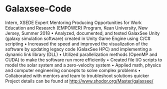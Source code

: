 # Galaxsee-Code
Intern, XSEDE Expert Mentoring Producing Opportunities for Work Education and Research (EMPOWER) Program,  Kean University, New Jersey, 	Summer 2018	
•	Analyzed, documented, and tested GalaxSee Unity (galaxy simulation software) created in Unity Game Engine using C/C# scripting
•	Increased the speed and improved the visualization of the software by updating legacy code (GalaxSee HPC) and implementing a dynamic link library (DLL) 
•	Utilized parallelization methods (OpenMP and CUDA) to make the software run more efficiently
•	Created file I/O scripts to model the solar system and a zero-velocity system
•	Applied math, physics and computer engineering concepts to solve complex problems 
•	Collaborated with mentors and team to troubleshoot solutions quicker	
Project details can be found at http://www.shodor.org/Master/galaxsee/


